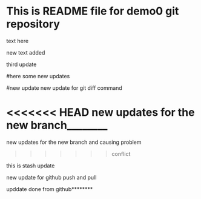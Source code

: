 # This is README file for demo0 git repository

text here

new text added

third update

#here 
some new updates

#new update
new update for git diff command

<<<<<<< HEAD
new updates for the new branch________
=======
new updates for the new branch and causing problem
>>>>>>> conflict

this is stash update


new update for github push and pull


upddate done from github********

